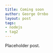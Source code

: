 ```yaml
---
title: Coming soon
author: George Ornbo
layout: post
tags:
- nodejs
- tag2
---
```

Placeholder post.
